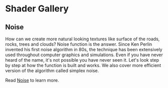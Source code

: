 # Shader Gallery

## Noise

How can we create more natural looking textures like surface of the roads, rocks, trees and clouds? Noise function is the answer.
Since Ken Perlin invented his first noise algorithm in 80s, the technique has been extensively used throughout computer graphics and simulations. Even if you have never heard of the name, it's not possible you have never seen it. Let's look step by step at how the function is built and works. We also cover more efficient version of the algorithm called simplex noise.

Read [Noise](../11) to learn more.

<div class="glslChapterGallery" data="11" data-properties="clickRun:editor"></div>